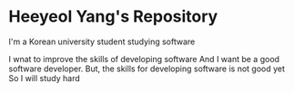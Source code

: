 # Heeyeol Yang's Repository

I'm a Korean university student studying software

I wnat to improve the skills of developing software
And I want be a good software developer.
But, the skills for developing software is not good yet
So I will study hard
